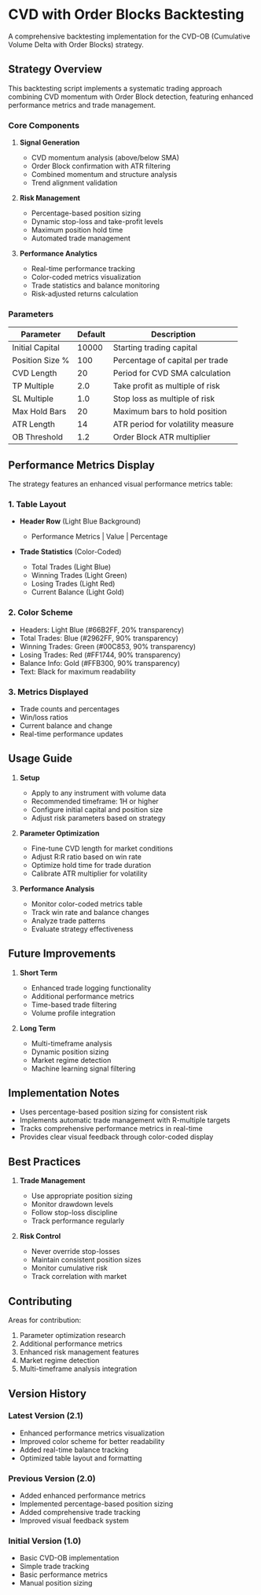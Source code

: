 # CVD with Order Blocks Backtesting

A comprehensive backtesting implementation for the CVD-OB (Cumulative Volume Delta with Order Blocks) strategy.

## Strategy Overview

This backtesting script implements a systematic trading approach combining CVD momentum with Order Block detection, featuring enhanced performance metrics and trade management.

### Core Components

1. **Signal Generation**

   - CVD momentum analysis (above/below SMA)
   - Order Block confirmation with ATR filtering
   - Combined momentum and structure analysis
   - Trend alignment validation

2. **Risk Management**

   - Percentage-based position sizing
   - Dynamic stop-loss and take-profit levels
   - Maximum position hold time
   - Automated trade management

3. **Performance Analytics**
   - Real-time performance tracking
   - Color-coded metrics visualization
   - Trade statistics and balance monitoring
   - Risk-adjusted returns calculation

### Parameters

| Parameter       | Default | Description                       |
| --------------- | ------- | --------------------------------- |
| Initial Capital | 10000   | Starting trading capital          |
| Position Size % | 100     | Percentage of capital per trade   |
| CVD Length      | 20      | Period for CVD SMA calculation    |
| TP Multiple     | 2.0     | Take profit as multiple of risk   |
| SL Multiple     | 1.0     | Stop loss as multiple of risk     |
| Max Hold Bars   | 20      | Maximum bars to hold position     |
| ATR Length      | 14      | ATR period for volatility measure |
| OB Threshold    | 1.2     | Order Block ATR multiplier        |

## Performance Metrics Display

The strategy features an enhanced visual performance metrics table:

### 1. Table Layout

- **Header Row** (Light Blue Background)

  - Performance Metrics | Value | Percentage

- **Trade Statistics** (Color-Coded)
  - Total Trades (Light Blue)
  - Winning Trades (Light Green)
  - Losing Trades (Light Red)
  - Current Balance (Light Gold)

### 2. Color Scheme

- Headers: Light Blue (#66B2FF, 20% transparency)
- Total Trades: Blue (#2962FF, 90% transparency)
- Winning Trades: Green (#00C853, 90% transparency)
- Losing Trades: Red (#FF1744, 90% transparency)
- Balance Info: Gold (#FFB300, 90% transparency)
- Text: Black for maximum readability

### 3. Metrics Displayed

- Trade counts and percentages
- Win/loss ratios
- Current balance and change
- Real-time performance updates

## Usage Guide

1. **Setup**

   - Apply to any instrument with volume data
   - Recommended timeframe: 1H or higher
   - Configure initial capital and position size
   - Adjust risk parameters based on strategy

2. **Parameter Optimization**

   - Fine-tune CVD length for market conditions
   - Adjust R:R ratio based on win rate
   - Optimize hold time for trade duration
   - Calibrate ATR multiplier for volatility

3. **Performance Analysis**
   - Monitor color-coded metrics table
   - Track win rate and balance changes
   - Analyze trade patterns
   - Evaluate strategy effectiveness

## Future Improvements

1. **Short Term**

   - Enhanced trade logging functionality
   - Additional performance metrics
   - Time-based trade filtering
   - Volume profile integration

2. **Long Term**
   - Multi-timeframe analysis
   - Dynamic position sizing
   - Market regime detection
   - Machine learning signal filtering

## Implementation Notes

- Uses percentage-based position sizing for consistent risk
- Implements automatic trade management with R-multiple targets
- Tracks comprehensive performance metrics in real-time
- Provides clear visual feedback through color-coded display

## Best Practices

1. **Trade Management**

   - Use appropriate position sizing
   - Monitor drawdown levels
   - Follow stop-loss discipline
   - Track performance regularly

2. **Risk Control**
   - Never override stop-losses
   - Maintain consistent position sizes
   - Monitor cumulative risk
   - Track correlation with market

## Contributing

Areas for contribution:

1. Parameter optimization research
2. Additional performance metrics
3. Enhanced risk management features
4. Market regime detection
5. Multi-timeframe analysis integration

## Version History

### Latest Version (2.1)

- Enhanced performance metrics visualization
- Improved color scheme for better readability
- Added real-time balance tracking
- Optimized table layout and formatting

### Previous Version (2.0)

- Added enhanced performance metrics
- Implemented percentage-based position sizing
- Added comprehensive trade tracking
- Improved visual feedback system

### Initial Version (1.0)

- Basic CVD-OB implementation
- Simple trade tracking
- Basic performance metrics
- Manual position sizing
